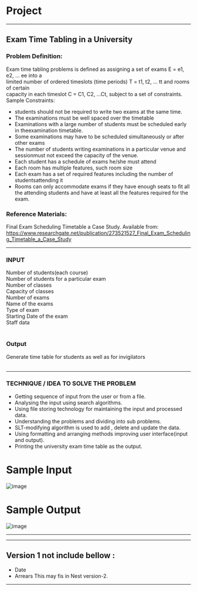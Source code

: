 # Project
----
## Exam Time Tabling in a University
### Problem Definition:
Exam time tabling problems is defined as assigning a set of exams E = e1, e2, ... ee into a<br>
limited number of ordered timeslots (time periods) T = t1, t2, ... tt and rooms of certain<br>
capacity in each timeslot C = C1, C2, ...Ct, subject to a set of constraints.<br>
Sample Constraints:<br>
- students should not be required to write two exams at the same time.<br>
- The examinations must be well spaced over the timetable<br>
- Examinations with a large number of students must be scheduled early in theexamination timetable.<br>
- Some examinations may have to be scheduled simultaneously or after other exams<br>
- The number of students writing examinations in a particular venue and sessionmust not exceed the capacity of the venue.<br>
- Each student has a schedule of exams he/she must attend<br>
- Each room has multiple features, such room size<br>
- Each exam has a set of required features including the number of studentsattending it<br>
- Rooms can only accommodate exams if they have enough seats to fit all the attending students and have at least all the features required for the exam.<br>
### Reference Materials:<br>
Final Exam Scheduling Timetable a Case Study. Available from:
https://www.researchgate.net/publication/273521527_Final_Exam_Scheduling_Timetable_a_Case_Study

-----
### INPUT<br>
Number of students(each course)<br>
Number of students for a particular exam<br>
Number of classes<br>
Capacity of classes<br>
Number of exams<br>
Name of the exams<br>
Type of exam<br>
Starting Date of the exam<br>
Staff data<br>
<br>
### Output <br>
Generate time table for students as well as for invigilators<br>
<br>

----
### TECHNIQUE / IDEA TO SOLVE THE PROBLEM<br>
- Getting sequence of input from the user or from a file.<br>
- Analysing the input using search algorithms.<br>
- Using file storing technology for maintaining the input and processed data.<br>
- Understanding the problems and dividing into sub problems.<br>
- SLT-modifying algorithm is used to add , delete and update the data.<br>
- Using formatting and arranging methods improving user interface(input and output).<br>
- Printing the university exam time table as the output.<br>


# Sample Input
![image](https://user-images.githubusercontent.com/91019132/183908458-f33bfe27-1c10-4141-8288-e8549c9fef6d.png)

# Sample Output
![image](https://user-images.githubusercontent.com/91019132/183908151-3618edb2-1381-41ed-a4a3-fb5412ddb67a.png)

-----
-----
## Version 1 not include bellow :
- Date
- Arrears
This may fis in Nest version-2.
-----
